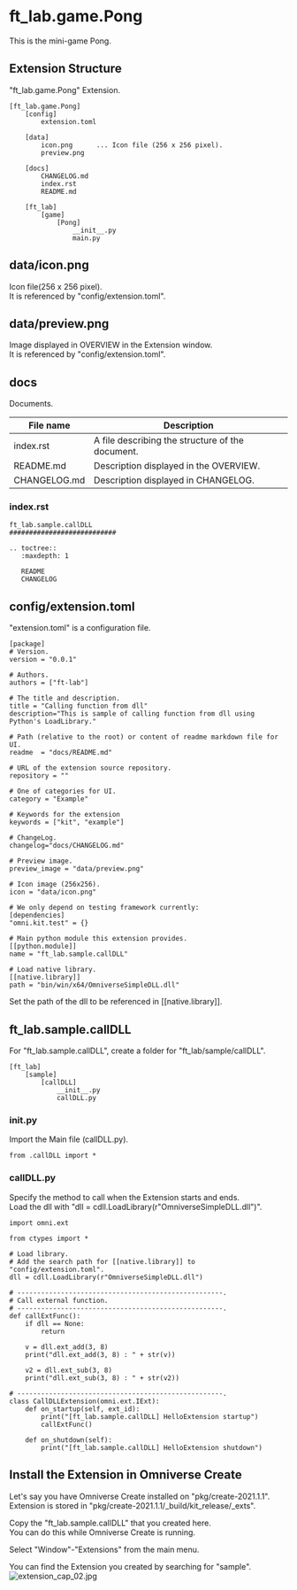 # ft_lab.game.Pong

This is the mini-game Pong.     

## Extension Structure

"ft_lab.game.Pong" Extension.     

```
[ft_lab.game.Pong]
    [config]
        extension.toml

    [data]
        icon.png      ... Icon file (256 x 256 pixel).
        preview.png

    [docs]
        CHANGELOG.md
        index.rst
        README.md

    [ft_lab]
        [game]
            [Pong]
                __init__.py
                main.py
```

## data/icon.png

Icon file(256 x 256 pixel).    
It is referenced by "config/extension.toml".    

## data/preview.png

Image displayed in OVERVIEW in the Extension window.     
It is referenced by "config/extension.toml".    

## docs

Documents.     

|File name|Description|     
|---|---|     
|index.rst|A file describing the structure of the document.|     
|README.md|Description displayed in the OVERVIEW.|     
|CHANGELOG.md|Description displayed in CHANGELOG.|     

### index.rst

```
ft_lab.sample.callDLL
###########################

.. toctree::
   :maxdepth: 1

   README
   CHANGELOG
```
## config/extension.toml

"extension.toml" is a configuration file.     

```
[package]
# Version.
version = "0.0.1"

# Authors.
authors = ["ft-lab"]

# The title and description.
title = "Calling function from dll"
description="This is sample of calling function from dll using Python's LoadLibrary."

# Path (relative to the root) or content of readme markdown file for UI.
readme  = "docs/README.md"

# URL of the extension source repository.
repository = ""

# One of categories for UI.
category = "Example"

# Keywords for the extension
keywords = ["kit", "example"]

# ChangeLog.
changelog="docs/CHANGELOG.md"

# Preview image.
preview_image = "data/preview.png"

# Icon image (256x256).
icon = "data/icon.png"

# We only depend on testing framework currently:
[dependencies]
"omni.kit.test" = {}

# Main python module this extension provides.
[[python.module]]
name = "ft_lab.sample.callDLL"

# Load native library.
[[native.library]]
path = "bin/win/x64/OmniverseSimpleDLL.dll"
```

Set the path of the dll to be referenced in [[native.library]].     


## ft_lab.sample.callDLL

For "ft_lab.sample.callDLL", create a folder for "ft_lab/sample/callDLL".     
```
[ft_lab]
    [sample]
        [callDLL]
            __init__.py
            callDLL.py
```

### __init__.py

Import the Main file (callDLL.py).     

```
from .callDLL import *
```

### callDLL.py

Specify the method to call when the Extension starts and ends.     
Load the dll with "dll = cdll.LoadLibrary(r"OmniverseSimpleDLL.dll")".     


```
import omni.ext

from ctypes import *

# Load library.
# Add the search path for [[native.library]] to "config/extension.toml".
dll = cdll.LoadLibrary(r"OmniverseSimpleDLL.dll")

# ----------------------------------------------------.
# Call external function.
# ----------------------------------------------------.
def callExtFunc():
    if dll == None:
        return

    v = dll.ext_add(3, 8)
    print("dll.ext_add(3, 8) : " + str(v))

    v2 = dll.ext_sub(3, 8)
    print("dll.ext_sub(3, 8) : " + str(v2))

# ----------------------------------------------------.
class CallDLLExtension(omni.ext.IExt):
    def on_startup(self, ext_id):
        print("[ft_lab.sample.callDLL] HelloExtension startup")
        callExtFunc()

    def on_shutdown(self):
        print("[ft_lab.sample.callDLL] HelloExtension shutdown")
```

## Install the Extension in Omniverse Create

Let's say you have Omniverse Create installed on "pkg/create-2021.1.1".     
Extension is stored in "pkg/create-2021.1.1/_build/kit_release/_exts".    

Copy the "ft_lab.sample.callDLL" that you created here.     
You can do this while Omniverse Create is running.     

Select "Window"-"Extensions" from the main menu.     

You can find the Extension you created by searching for "sample".     
![extension_cap_02.jpg](../images/extension_cap_02.jpg)    



